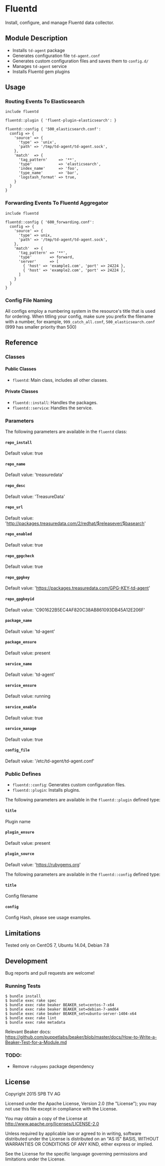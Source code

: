 # Fluentd

Install, configure, and manage Fluentd data collector.

## Module Description

* Installs `td-agent` package
* Generates configuration file `td-agent.conf`
* Generates custom configuration files and saves them to `config.d/`
* Manages `td-agent` service
* Installs Fluentd gem plugins

## Usage

### Routing Events To Elasticsearch

```puppet
include fluentd

fluentd::plugin { 'fluent-plugin-elasticsearch': }

fluentd::config { '500_elasticsearch.conf':
  config => {
    'source' => {
      'type' => 'unix',
      'path' => '/tmp/td-agent/td-agent.sock',
    },
    'match'  => {
      'tag_pattern'     => '**',
      'type'            => 'elasticsearch',
      'index_name'      => 'foo',
      'type_name'       => 'bar',
      'logstash_format' => true,
    }
  }
}
```

### Forwarding Events To Fluentd Aggregator

```puppet
include fluentd

fluentd::config { '600_forwarding.conf':
  config => {
    'source' => {
      'type' => unix,
      'path' => '/tmp/td-agent/td-agent.sock',
    },
    'match'  => {
      'tag_pattern' => '**',
      'type'        => forward,
      'server'      => [
        { 'host' => 'example1.com', 'port' => 24224 },
        { 'host' => 'example2.com', 'port' => 24224 },
      ]
    }
  }
}
```

### Config File Naming

All configs employ a numbering system in the resource's title that is used for
ordering. When titling your config, make sure you prefix the filename with a
number, for example, `999_catch_all.conf`, `500_elasticsearch.conf` (999 has
smaller priority than 500)

## Reference

### Classes

#### Public Classes

* `fluentd`: Main class, includes all other classes.

#### Private Classes

* `fluentd::install`: Handles the packages.
* `fluentd::service`: Handles the service.

### Parameters

The following parameters are available in the `fluentd` class:

#### `repo_install`

Default value: true

#### `repo_name`

Default value: 'treasuredata'

#### `repo_desc`

Default value: 'TreasureData'

#### `repo_url`

Default value: 'http://packages.treasuredata.com/2/redhat/$releasever/$basearch'

#### `repo_enabled`

Default value: true

#### `repo_gpgcheck`

Default value: true

#### `repo_gpgkey`

Default value: 'https://packages.treasuredata.com/GPG-KEY-td-agent'

#### `repo_gpgkeyid`

Default value: 'C901622B5EC4AF820C38AB861093DB45A12E206F'

#### `package_name`

Default value: 'td-agent'

#### `package_ensure`

Default value: present

#### `service_name`

Default value: 'td-agent'

#### `service_ensure`

Default value: running

#### `service_enable`

Default value: true

#### `service_manage`

Default value: true

#### `config_file`

Default value: '/etc/td-agent/td-agent.conf'

### Public Defines

* `fluentd::config`: Generates custom configuration files.
* `fluentd::plugin`: Installs plugins.

The following parameters are available in the `fluentd::plugin` defined type:

#### `title`

Plugin name

#### `plugin_ensure`

Default value: present

#### `plugin_source`

Default value: 'https://rubygems.org'

The following parameters are available in the `fluentd::config` defined type:

#### `title`

Config filename

#### `config`

Config Hash, please see usage examples.

## Limitations

Tested only on CentOS 7, Ubuntu 14.04, Debian 7.8

## Development

Bug reports and pull requests are welcome!

### Running Tests

    $ bundle install
    $ bundle exec rake spec
    $ bundle exec rake beaker BEAKER_set=centos-7-x64
    $ bundle exec rake beaker BEAKER_set=debian-7-amd64
    $ bundle exec rake beaker BEAKER_set=ubuntu-server-1404-x64
    $ bundle exec rake lint
    $ bundle exec rake metadata

Relevant Beaker docs: https://github.com/puppetlabs/beaker/blob/master/docs/How-to-Write-a-Beaker-Test-for-a-Module.md

### TODO:

* Remove `rubygems` package dependency

## License

Copyright 2015 SPB TV AG

Licensed under the Apache License, Version 2.0 (the "License"); you may not use
this file except in compliance with the License.

You may obtain a copy of the License at
http://www.apache.org/licenses/LICENSE-2.0

Unless required by applicable law or agreed to in writing, software distributed
under the License is distributed on an "AS IS" BASIS, WITHOUT WARRANTIES OR
CONDITIONS OF ANY KIND, either express or implied.

See the License for the specific language governing permissions and limitations
under the License.
